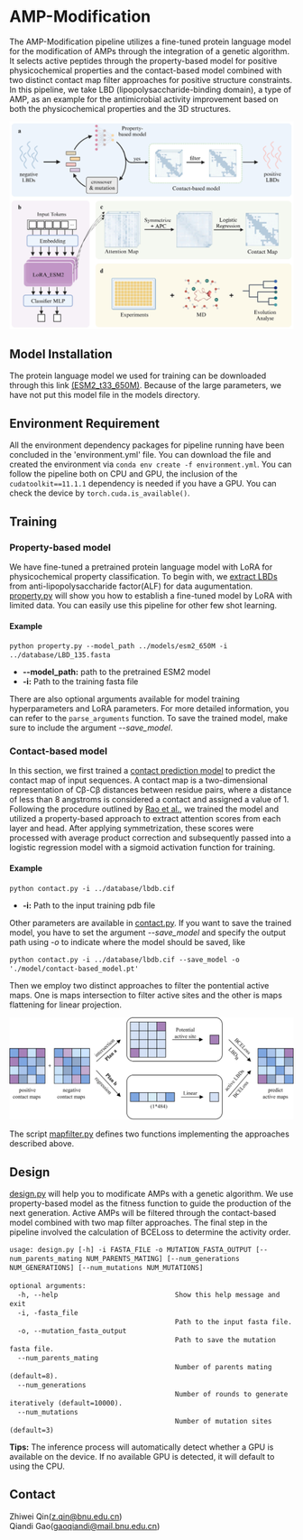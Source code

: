 # AMP-Modification
The AMP-Modification pipeline utilizes a fine-tuned protein language model for the modification of AMPs through the integration of a genetic algorithm. It selects active peptides through the property-based model for positive physicochemical properties and the contact-based model combined with two distinct contact map filter approaches for positive structure constraints. In this pipeline, we take LBD (lipopolysaccharide-binding domain), a type of AMP, as an example for the antimicrobial activity improvement based on both the physicochemical properties and the 3D structures.

![image](https://github.com/Qinlab502/AMP-Modification/blob/main/images/Workflow.jpeg)

## Model Installation
The protein language model we used for training can be downloaded through this link [(ESM2_t33_650M)](https://huggingface.co/facebook/esm2_t33_650M_UR50D/tree/main). Because of the large parameters, we have not put this model file in the models directory.

## Environment Requirement
All the environment dependency packages for pipeline running have been concluded in the 'environment.yml' file. You can download the file and created the environment via ```conda env create -f environment.yml```.
You can follow the pipeline both on CPU and GPU, the inclusion of the ```cudatoolkit==11.1.1``` dependency is needed if you have a GPU. You can check the device by ```torch.cuda.is_available()```.

## Training
### Property-based model
We have fine-tuned a pretrained protein language model with LoRA for physicochemical property classification. To begin with, we [extract LBDs](./scripts/extract_LBD.py) from anti-lipopolysaccharide factor(ALF) for data augumentation. [property.py](./scripts/property.py) will show you how to establish a fine-tuned model by LoRA with limited data. You can easily use this pipeline for other few shot learning.
#### Example
```
python property.py --model_path ../models/esm2_650M -i ../database/LBD_135.fasta
```
- **--model_path:**    path to the pretrained ESM2 model
- **-i:**    Path to the training fasta file

There are also optional arguments available for model training hyperparameters and LoRA parameters. For more detailed information, you can refer to the `parse_arguments` function. To save the trained model, make sure to include the argument *--save_model*.

### Contact-based model
In this section, we first trained a [contact prediction model](./scripts/contact.py) to predict the contact map of input sequences. A contact map is a two-dimensional representation of Cβ-Cβ distances between residue pairs, where a distance of less than 8 angstroms is considered a contact and assigned a value of 1. Following the procedure outlined by [Rao et al.](https://doi.org/10.1101/2020.12.15.422761), we trained the model and utilized a property-based approach to extract attention scores from each layer and head. After applying symmetrization, these scores were processed with average product correction and subsequently passed into a logistic regression model with a sigmoid activation function for training.
#### Example
```
python contact.py -i ../database/lbdb.cif
```
- **-i:**    Path to the input training pdb file

Other parameters are available in [contact.py](./scripts/contact.py). If you want to save the trained model, you have to set the argument *--save_model* and specify the output path using *-o* to indicate where the model should be saved, like 
```
python contact.py -i ../database/lbdb.cif --save_model -o './model/contact-based_model.pt'
```

Then we employ two distinct approaches to filter the pontential active maps. One is maps intersection to filter active sites and the other is maps flattening for linear projection. 

![image](https://github.com/Qinlab502/AMP-Modification/blob/main/images/contact_map_filter.png)

The script [mapfilter.py](./scripts/mapfilter.py) defines two functions implementing the approaches described above.

## Design
[design.py](./scripts/design.py) will help you to modificate AMPs with a genetic algorithm. We use property-based model as the fitness function to guide the production of the next generation. Active AMPs will be filtered through the contact-based model combined with two map filter approaches. The final step in the pipeline involved the calculation of BCELoss to determine the activity order. 

```
usage: design.py [-h] -i FASTA_FILE -o MUTATION_FASTA_OUTPUT [--num_parents_mating NUM_PARENTS_MATING] [--num_generations NUM_GENERATIONS] [--num_mutations NUM_MUTATIONS]

optional arguments:
  -h, --help                             Show this help message and exit
  -i, -fasta_file
                                         Path to the input fasta file.
  -o, --mutation_fasta_output
                                         Path to save the mutation fasta file.
  --num_parents_mating
                                         Number of parents mating (default=8).
  --num_generations
                                         Number of rounds to generate iteratively (default=10000).
  --num_mutations
                                         Number of mutation sites (default=3)
```
**Tips:** The inference process will automatically detect whether a GPU is available on the device. If no available GPU is detected, it will default to using the CPU.

## Contact
Zhiwei Qin(z.qin@bnu.edu.cn)\
Qiandi Gao(gaoqiandi@mail.bnu.edu.cn)

